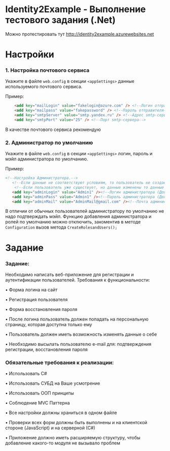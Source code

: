 # Identity2Example - Выполнение тестового задания (.Net) 
Можно протестировать тут http://identity2example.azurewebsites.net

# Настройки
### 1. Настройка почтового сервиса

Укажите в файле `web.config` в секции `<appSettings>` данные используемого почтового сервиса.

 Пример:
 ```html
     <add key="mailLogin" value="fakelogin@azure.com" /> <!--Логин отправителя (мэйл)-->
     <add key="mailpass" value="fakepassword" /> <!--Пароль отправителя-->
     <add key="smtpServer" value="smtp.yandex.ru" /> <!--Адрес smtp-сервера-->
     <add key="smtpPort" value="25" /> <!--Порт smtp-сервера-->
```
В качестве почтового сервиса рекомендую 
### 2. Администратор по умолчанию
Укажите в файле `web.config` в секции `<appSettings>` логин, пароль и мэйл администратора по умолчанию.

 Пример:
 ```html
 <!--Настройка Администратора.-->
    <!--Если данные не соответствуют условиям, то пользователь не создаётся-->
     <!--Если пользователь уже существует, но данные изменены то данные старого пользователя изменяются-->
    <add key="adminLogin" value="Admin1" /><!--Логин администратора (Должен быть не менее 6 символов)-->
    <add key="adminPass" value="Admin1" /><!--Пароль администратора (Должен быть не менее  6 символов)-->
    <add key="adminMail" value="AdminMail@gmail.com" /><!--Почта администратора (Должна быть не менее  6 символов)-->
```
В отличии от обычных пользователей администратору по умолчанию не надо подтверждать мэйл.
Функцию добавления администратора и ролей по умолчанию можно отключить, закоментив в методе `Configuration` вызов метода  `CreateRolesandUsers();`

# Задание
### Задание: 
Необходимо написать веб-приложение для регистрации и аутентификации пользователей. Требования к функциональности: 

• Форма логина на сайт

 • Регистрация пользователя
 
 • Форма восстановления пароля
 
 • После логина пользователь должен попадать на персональную страницу, которая доступна только ему 
 
• Пользователь должен иметь возможность изменять данные о себе

 • Необходимо высылать пользователю e-mail для: подтверждения регистрации, восстановления пароля 
 
### Обязательные требования к реализации:  

• Использовать С#

 • Использовать СУБД на Ваше усмотрение
 
 • Использовать ООП принципы 
 
• Соблюдение MVC Паттерна

• Все настройки должны храниться в одном файле

 • Проверки всех форм должны быть выполнены и на клиентской стороне (JavaScript) и на серверной (С#) 
 
• Приложение должно иметь расширяемую структуру, чтобы добавление какого-то модуля не вызывало проблем
